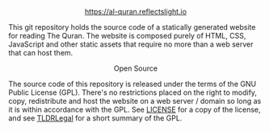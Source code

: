<p align="center">
  <a href="https://al-quran.reflectslight.io">
    https://al-quran.reflectslight.io
  </a>
</p>

This git repository holds the source code of a statically generated website
for reading The Quran. The website is composed purely of HTML, CSS, JavaScript
and other static assets that require no more than a web server that can host
them.

<p align="center">
  Open Source
</p>

The source code of this repository is released under the terms of the GNU
Public License (GPL). There's no restrictions placed on the right to modify,
copy, redistribute and host the website on a web server / domain so long
as it is within accordance with the GPL. See
[LICENSE](./LICENSE)
for a copy of the license, and see
[TLDRLegal](https://www.tldrlegal.com/license/gnu-general-public-license-v3-gpl-3)
for a short summary of the GPL.
